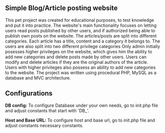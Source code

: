 ## Simple Blog/Article posting website

This pet project was created for educational purposes, to test knowledge and put it into practice.
The website's main functionality focuses on letting users read posts published by other users, and if authorized
being able to publish own posts on the website. The articles/posts are split into different categories.
Each article has a title, content and a category it belongs to. The users are also split into two different privilege categories
Only admin initially posesses higher privileges on the website, which gives him the ability to add new categories and delete
posts made by other users. Users can modify and delete articles if they are the original authors of the article. Users with higher privileges
also possess an ability to add new categories to the website. The project was written using procedural PHP, MySQL as a database and MVC architecture.

## Configurations

**DB config:**
To configure Database under your own needs, go to init.php file and adjust constants that start with 'DB_'.

**Host and Base URL:**
To configure host and base url, go to init.php file and adjust constants necessary constants.
